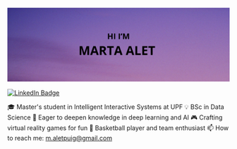 [![Marta Alet's GitHub Banner](./assets/GitHubHeader.png)]()

[![LinkedIn Badge](https://img.shields.io/badge/LinkedIn-Profile-informational?style=flat&logo=linkedin&logoColor=white&color=0D76A8)](https://www.linkedin.com/in/marta-alet-puig-a918a9239/)

🎓 Master's student in Intelligent Interactive Systems at UPF
💡 BSc in Data Science
🧠 Eager to deepen knowledge in deep learning and AI
🎮 Crafting virtual reality games for fun
🏀 Basketball player and team enthusiast
📫 How to reach me: m.aletpuig@gmail.com
